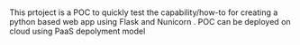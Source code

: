 # 
This prtoject is a POC to quickly test the capability/how-to for creating a python based web app using Flask and Nunicorn .
POC can be deployed on cloud using PaaS depolyment model
